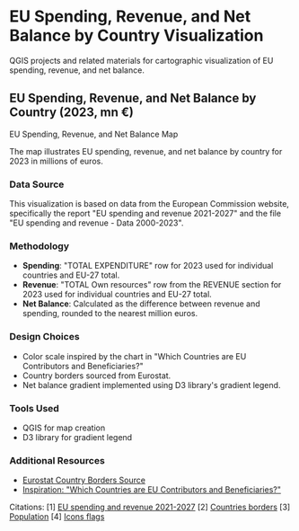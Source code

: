 
# EU Spending, Revenue, and Net Balance by Country Visualization

QGIS projects and related materials for cartographic visualization of EU spending, revenue, and net balance.

## EU Spending, Revenue, and Net Balance by Country (2023, mn €)

EU Spending, Revenue, and Net Balance Map

The map illustrates EU spending, revenue, and net balance by country for 2023 in millions of euros.

### Data Source

This visualization is based on data from the European Commission website, specifically the report "EU spending and revenue 2021-2027" and the file "EU spending and revenue - Data 2000-2023".

### Methodology

- **Spending**: "TOTAL EXPENDITURE" row for 2023 used for individual countries and EU-27 total.
- **Revenue**: "TOTAL Own resources" row from the REVENUE section for 2023 used for individual countries and EU-27 total.
- **Net Balance**: Calculated as the difference between revenue and spending, rounded to the nearest million euros.

### Design Choices

- Color scale inspired by the chart in "Which Countries are EU Contributors and Beneficiaries?"
- Country borders sourced from Eurostat.
- Net balance gradient implemented using D3 library's gradient legend.

### Tools Used

- QGIS for map creation
- D3 library for gradient legend

### Additional Resources

- [Eurostat Country Borders Source](https://ec.europa.eu/eurostat/web/gisco)
- [Inspiration: "Which Countries are EU Contributors and Beneficiaries?"](https://www.reddit.com/r/MapPorn/comments/1hq7y6i/eu_spending_revenue_net_balance_by_country_2023_mn/)

Citations:
[1] [EU spending and revenue 2021-2027](https://commission.europa.eu/strategy-and-policy/eu-budget/long-term-eu-budget/2021-2027/spending-and-revenue_en)
[2] [Countries borders](https://ec.europa.eu/eurostat/web/gisco)
[3] [Population](https://ec.europa.eu/eurostat/databrowser/view/DEMO_GIND__custom_10293339/bookmark/table?lang=en&bookmarkId=cdf29d2c-8d15-4f2c-96b6-a51f8a389103)
[4] [Icons flags](https://github.com/hampusborgos/country-flags)
